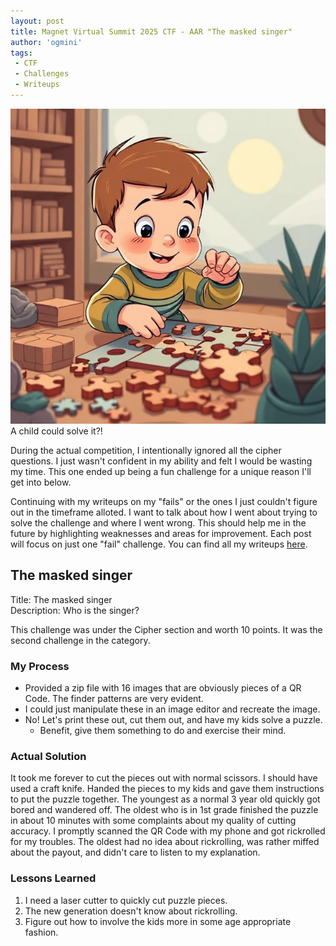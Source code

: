 ```yaml
---
layout: post
title: Magnet Virtual Summit 2025 CTF - AAR "The masked singer"
author: 'ogmini'
tags:
 - CTF 
 - Challenges
 - Writeups
---
```


![Child solving puzzle](/images/memes/kid-puzzle.jpg)   
A child could solve it?!

During the actual competition, I intentionally ignored all the cipher questions. I just wasn't confident in my ability and felt I would be wasting my time. This one ended up being a fun challenge for a unique reason I'll get into below.

Continuing with my writeups on my "fails" or the ones I just couldn't figure out in the timeframe alloted. I want to talk about how I went about trying to solve the challenge and where I went wrong. This should help me in the future by highlighting weaknesses and areas for improvement. Each post will focus on just one "fail" challenge. You can find all my writeups [here](https://ogmini.github.io/ctf).

## The masked singer

Title: The masked singer        
Description: Who is the singer?

This challenge was under the Cipher section and worth 10 points. It was the second challenge in the category.  

### My Process

- Provided a zip file with 16 images that are obviously pieces of a QR Code. The finder patterns are very evident. 
- I could just manipulate these in an image editor and recreate the image.
- No! Let's print these out, cut them out, and have my kids solve a puzzle.
    - Benefit, give them something to do and exercise their mind.
    
### Actual Solution

It took me forever to cut the pieces out with normal scissors. I should have used a craft knife. Handed the pieces to my kids and gave them instructions to put the puzzle together. The youngest as a normal 3 year old quickly got bored and wandered off. The oldest who is in 1st grade finished the puzzle in about 10 minutes with some complaints about my quality of cutting accuracy. I promptly scanned the QR Code with my phone and got rickrolled for my troubles. The oldest had no idea about rickrolling, was rather miffed about the payout, and didn't care to listen to my explanation. 

### Lessons Learned

1. I need a laser cutter to quickly cut puzzle pieces.
2. The new generation doesn't know about rickrolling.
3. Figure out how to involve the kids more in some age appropriate fashion.

